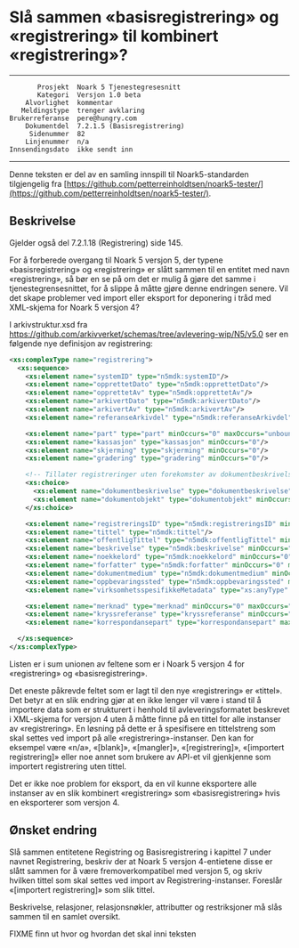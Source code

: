 Slå sammen «basisregistrering» og «registrering» til kombinert «registrering»?
==============================================================================

 ------------------  ---------------------------------
           Prosjekt  Noark 5 Tjenestegresesnitt
           Kategori  Versjon 1.0 beta
        Alvorlighet  kommentar
       Meldingstype  trenger avklaring
    Brukerreferanse  pere@hungry.com
        Dokumentdel  7.2.1.5 (Basisregistrering)
         Sidenummer  82
        Linjenummer  n/a
    Innsendingsdato  ikke sendt inn
 ------------------  ---------------------------------

Denne teksten er del av en samling innspill til Noark5-standarden
tilgjengelig fra
[https://github.com/petterreinholdtsen/noark5-tester/](https://github.com/petterreinholdtsen/noark5-tester/).

Beskrivelse
-----------

Gjelder også del 7.2.1.18 (Registrering) side 145.

For å forberede overgang til Noark 5 versjon 5, der typene
«basisregistrering» og «registrering» er slått sammen til en entitet
med navn «registrering», så bør en se på om det er mulig å gjøre det
samme i tjenestegrensesnittet, for å slippe å måtte gjøre denne
endringen senere.  Vil det skape problemer ved import eller eksport
for deponering i tråd med XML-skjema for Noark 5 versjon 4?

I arkivstruktur.xsd fra
https://github.com/arkivverket/schemas/tree/avlevering-wip/N5/v5.0 ser
en følgende nye definisjon av registrering:


```XML
<xs:complexType name="registrering">
  <xs:sequence>
    <xs:element name="systemID" type="n5mdk:systemID"/>
    <xs:element name="opprettetDato" type="n5mdk:opprettetDato"/>
    <xs:element name="opprettetAv" type="n5mdk:opprettetAv"/>
    <xs:element name="arkivertDato" type="n5mdk:arkivertDato"/>
    <xs:element name="arkivertAv" type="n5mdk:arkivertAv"/>
    <xs:element name="referanseArkivdel" type="n5mdk:referanseArkivdel" minOccurs="0" maxOccurs="unbounded"/>

    <xs:element name="part" type="part" minOccurs="0" maxOccurs="unbounded"/>
    <xs:element name="kassasjon" type="kassasjon" minOccurs="0"/>
    <xs:element name="skjerming" type="skjerming" minOccurs="0"/>
    <xs:element name="gradering" type="gradering" minOccurs="0"/>

    <!-- Tillater registreringer uten forekomster av dokumentbeskrivelse og dokumentobjekt -->
    <xs:choice>
      <xs:element name="dokumentbeskrivelse" type="dokumentbeskrivelse" minOccurs="0" maxOccurs="unbounded"/>
      <xs:element name="dokumentobjekt" type="dokumentobjekt" minOccurs="0" maxOccurs="unbounded"/>
    </xs:choice>

    <xs:element name="registreringsID" type="n5mdk:registreringsID" minOccurs="0"/>
    <xs:element name="tittel" type="n5mdk:tittel"/>
    <xs:element name="offentligTittel" type="n5mdk:offentligTittel" minOccurs="0"/>
    <xs:element name="beskrivelse" type="n5mdk:beskrivelse" minOccurs="0"/>
    <xs:element name="noekkelord" type="n5mdk:noekkelord" minOccurs="0" maxOccurs="unbounded"/>
    <xs:element name="forfatter" type="n5mdk:forfatter" minOccurs="0" maxOccurs="unbounded"/>
    <xs:element name="dokumentmedium" type="n5mdk:dokumentmedium" minOccurs="0"/>
    <xs:element name="oppbevaringssted" type="n5mdk:oppbevaringssted" minOccurs="0" maxOccurs="unbounded"/>
    <xs:element name="virksomhetsspesifikkeMetadata" type="xs:anyType" minOccurs="0"/>

    <xs:element name="merknad" type="merknad" minOccurs="0" maxOccurs="unbounded"/>
    <xs:element name="kryssreferanse" type="kryssreferanse" minOccurs="0" maxOccurs="unbounded"/>
    <xs:element name="korrespondansepart" type="korrespondansepart" maxOccurs="unbounded"/>

  </xs:sequence>
</xs:complexType>
```

Listen er i sum unionen av feltene som er i Noark 5 versjon 4 for
«registrering» og «basisregistrering».

Det eneste påkrevde feltet som er lagt til den nye «registrering» er
«tittel».  Det betyr at en slik endring gjør at en ikke lenger vil
være i stand til å importere data som er strukturert i henhold til
avleveringsformatet beskrevet i XML-skjema for versjon 4 uten å måtte
finne på en tittel for alle instanser av «registrering».  En løsning
på dette er å spesifisere en tittelstreng som skal settes ved import
på alle «registrering»-instanser.  Den kan for eksempel være «n/a»,
«[blank]», «[mangler]», «[registrering]», «[importert registrering]»
eller noe annet som brukere av API-et vil gjenkjenne som importert
registrering uten tittel.

Det er ikke noe problem for eksport, da en vil kunne eksportere alle
instanser av en slik kombinert «registrering» som «basisregistrering»
hvis en eksporterer som versjon 4.

Ønsket endring
--------------

Slå sammen entitetene Registring og Basisregistrering i kapittel 7
under navnet Registrering, beskriv der at Noark 5 versjon 4-entietene
disse er slått sammen for å være fremoverkompatibel med versjon 5, og
skriv hvilken tittel som skal settes ved import av
Registrering-instanser.  Foreslår «[importert registrering]» som slik
tittel.

Beskrivelse, relasjoner, relasjonsnøkler, attributter og restriksjoner
må slås sammen til en samlet oversikt.

FIXME finn ut hvor og hvordan det skal inni teksten
